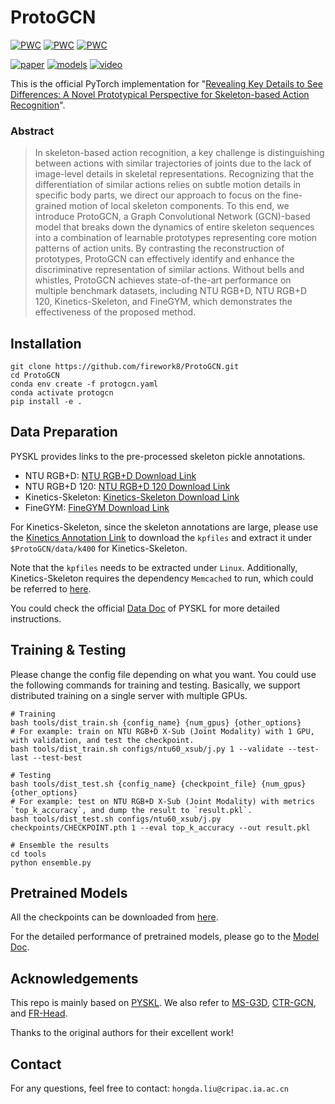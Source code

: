 # ProtoGCN

[![PWC](https://img.shields.io/endpoint.svg?url=https://paperswithcode.com/badge/revealing-key-details-to-see-differences-a/skeleton-based-action-recognition-on-ntu-rgbd-1)](https://paperswithcode.com/sota/skeleton-based-action-recognition-on-ntu-rgbd-1?p=revealing-key-details-to-see-differences-a)
[![PWC](https://img.shields.io/endpoint.svg?url=https://paperswithcode.com/badge/revealing-key-details-to-see-differences-a/skeleton-based-action-recognition-on-ntu-rgbd)](https://paperswithcode.com/sota/skeleton-based-action-recognition-on-ntu-rgbd?p=revealing-key-details-to-see-differences-a)
[![PWC](https://img.shields.io/endpoint.svg?url=https://paperswithcode.com/badge/revealing-key-details-to-see-differences-a/skeleton-based-action-recognition-on-kinetics)](https://paperswithcode.com/sota/skeleton-based-action-recognition-on-kinetics?p=revealing-key-details-to-see-differences-a)

[![paper](https://img.shields.io/badge/arXiv-Paper-red.svg)](https://arxiv.org/abs/2411.18941) [![models](https://img.shields.io/badge/Link-Models-87CEEB.svg)](https://drive.google.com/drive/folders/1BLtlGlv19nY6QcYsVyOBo7nBr3iw5cFl?usp=sharing) [![video](https://img.shields.io/badge/License-MIT-yellow?style=flat)](/LICENSE)

This is the official PyTorch implementation for "[Revealing Key Details to See Differences: A Novel Prototypical Perspective for Skeleton-based Action Recognition](https://arxiv.org/abs/2411.18941)".

### Abstract
> In skeleton-based action recognition, a key challenge is distinguishing between actions with similar trajectories of joints due to the lack of image-level details in skeletal representations. Recognizing that the differentiation of similar actions relies on subtle motion details in specific body parts, we direct our approach to focus on the fine-grained motion of local skeleton components. To this end, we introduce ProtoGCN, a Graph Convolutional Network (GCN)-based model that breaks down the dynamics of entire skeleton sequences into a combination of learnable prototypes representing core motion patterns of action units. By contrasting the reconstruction of prototypes, ProtoGCN can effectively identify and enhance the discriminative representation of similar actions. Without bells and whistles, ProtoGCN achieves state-of-the-art performance on multiple benchmark datasets, including NTU RGB+D, NTU RGB+D 120, Kinetics-Skeleton, and FineGYM, which demonstrates the effectiveness of the proposed method.

## Installation

```shell
git clone https://github.com/firework8/ProtoGCN.git
cd ProtoGCN
conda env create -f protogcn.yaml
conda activate protogcn
pip install -e .
```

## Data Preparation

PYSKL provides links to the pre-processed skeleton pickle annotations.

- NTU RGB+D: [NTU RGB+D Download Link](https://download.openmmlab.com/mmaction/pyskl/data/nturgbd/ntu60_3danno.pkl)
- NTU RGB+D 120: [NTU RGB+D 120 Download Link](https://download.openmmlab.com/mmaction/pyskl/data/nturgbd/ntu120_3danno.pkl)
- Kinetics-Skeleton: [Kinetics-Skeleton Download Link](https://download.openmmlab.com/mmaction/pyskl/data/k400/k400_hrnet.pkl)
- FineGYM: [FineGYM Download Link](https://download.openmmlab.com/mmaction/pyskl/data/gym/gym_hrnet.pkl)


For Kinetics-Skeleton, since the skeleton annotations are large, please use the [Kinetics Annotation Link](https://www.dropbox.com/scl/fi/5phx0m7bok6jkphm724zc/kpfiles.zip?rlkey=sz26ljvlxb6gwqj5m9jvynpg8&st=47vcw2xb&dl=0) to download the `kpfiles` and extract it under `$ProtoGCN/data/k400` for Kinetics-Skeleton. 

Note that the `kpfiles` needs to be extracted under `Linux`. Additionally, Kinetics-Skeleton requires the dependency `Memcached` to run, which could be referred to [here](https://www.runoob.com/memcached/memcached-install.html). 

You could check the official [Data Doc](https://github.com/kennymckormick/pyskl/blob/main/tools/data/README.md) of PYSKL for more detailed instructions.

## Training & Testing

Please change the config file depending on what you want. You could use the following commands for training and testing. Basically, we support distributed training on a single server with multiple GPUs.

```shell
# Training
bash tools/dist_train.sh {config_name} {num_gpus} {other_options}
# For example: train on NTU RGB+D X-Sub (Joint Modality) with 1 GPU, with validation, and test the checkpoint.
bash tools/dist_train.sh configs/ntu60_xsub/j.py 1 --validate --test-last --test-best
```

```shell
# Testing
bash tools/dist_test.sh {config_name} {checkpoint_file} {num_gpus} {other_options}
# For example: test on NTU RGB+D X-Sub (Joint Modality) with metrics `top_k_accuracy`, and dump the result to `result.pkl`.
bash tools/dist_test.sh configs/ntu60_xsub/j.py checkpoints/CHECKPOINT.pth 1 --eval top_k_accuracy --out result.pkl
```

```shell
# Ensemble the results
cd tools
python ensemble.py
```

## Pretrained Models

All the checkpoints can be downloaded from [here](https://drive.google.com/drive/folders/1BLtlGlv19nY6QcYsVyOBo7nBr3iw5cFl?usp=sharing).

For the detailed performance of pretrained models, please go to the [Model Doc](/data/README.md).

## Acknowledgements

This repo is mainly based on [PYSKL](https://github.com/kennymckormick/pyskl). We also refer to [MS-G3D](https://github.com/kenziyuliu/ms-g3d), [CTR-GCN](https://github.com/Uason-Chen/CTR-GCN), and [FR-Head](https://github.com/zhysora/FR-Head).

Thanks to the original authors for their excellent work!

## Contact

For any questions, feel free to contact: `hongda.liu@cripac.ia.ac.cn`

